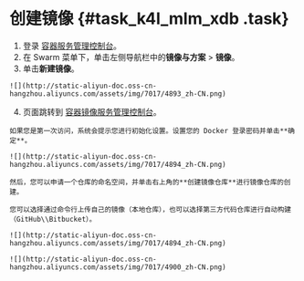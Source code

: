 # 创建镜像 {#task_k4l_mlm_xdb .task}

1.   登录 [容器服务管理控制台](https://cs.console.aliyun.com/#/overview/all)。 
2.   在 Swarm 菜单下，单击左侧导航栏中的**镜像与方案** \> **镜像**。 
3.   单击**新建镜像**。 

    ![](http://static-aliyun-doc.oss-cn-hangzhou.aliyuncs.com/assets/img/7017/4893_zh-CN.png)

4.   页面跳转到 [容器镜像服务管理控制台](https://cr.console.aliyun.com/)。 

    如果您是第一次访问，系统会提示您进行初始化设置。设置您的 Docker 登录密码并单击**确定**。

    ![](http://static-aliyun-doc.oss-cn-hangzhou.aliyuncs.com/assets/img/7017/4894_zh-CN.png)

    然后，您可以申请一个仓库的命名空间，并单击右上角的**创建镜像仓库**进行镜像仓库的创建。

    您可以选择通过命令行上传自己的镜像（本地仓库），也可以选择第三方代码仓库进行自动构建（GitHub\\Bitbucket）。

    ![](http://static-aliyun-doc.oss-cn-hangzhou.aliyuncs.com/assets/img/7017/4894_zh-CN.png)

    ![](http://static-aliyun-doc.oss-cn-hangzhou.aliyuncs.com/assets/img/7017/4900_zh-CN.png)



